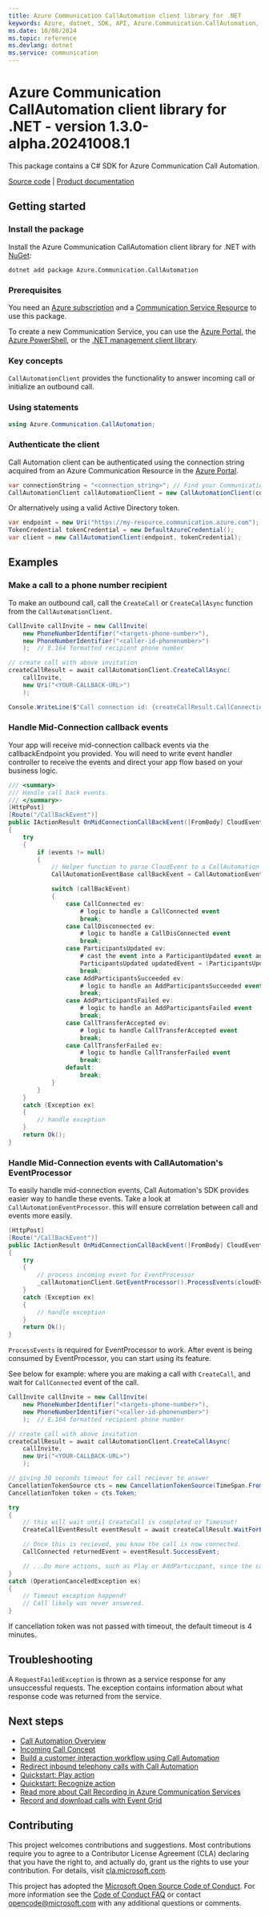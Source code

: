 ```yaml
---
title: Azure Communication CallAutomation client library for .NET
keywords: Azure, dotnet, SDK, API, Azure.Communication.CallAutomation, communication
ms.date: 10/08/2024
ms.topic: reference
ms.devlang: dotnet
ms.service: communication
---
```

# Azure Communication CallAutomation client library for .NET - version 1.3.0-alpha.20241008.1 


This package contains a C# SDK for Azure Communication Call Automation.

[Source code][source] | [Product documentation][product_docs]
## Getting started

### Install the package
Install the Azure Communication CallAutomation client library for .NET with [NuGet][nuget]:

```dotnetcli
dotnet add package Azure.Communication.CallAutomation
```

### Prerequisites
You need an [Azure subscription][azure_sub] and a [Communication Service Resource][communication_resource_docs] to use this package.

To create a new Communication Service, you can use the [Azure Portal][communication_resource_create_portal], the [Azure PowerShell][communication_resource_create_power_shell], or the [.NET management client library][communication_resource_create_net].

### Key concepts
`CallAutomationClient` provides the functionality to answer incoming call or initialize an outbound call.

### Using statements
```C#
using Azure.Communication.CallAutomation;
```

### Authenticate the client
Call Automation client can be authenticated using the connection string acquired from an Azure Communication Resource in the [Azure Portal][azure_portal].

```C#
var connectionString = "<connection_string>"; // Find your Communication Services resource in the Azure portal
CallAutomationClient callAutomationClient = new CallAutomationClient(connectionString);
```

Or alternatively using a valid Active Directory token.
```C#
var endpoint = new Uri("https://my-resource.communication.azure.com");
TokenCredential tokenCredential = new DefaultAzureCredential();
var client = new CallAutomationClient(endpoint, tokenCredential);
```

## Examples
### Make a call to a phone number recipient
To make an outbound call, call the `CreateCall` or `CreateCallAsync` function from the `CallAutomationClient`.
```C#
CallInvite callInvite = new CallInvite(
    new PhoneNumberIdentifier("<targets-phone-number>"),
    new PhoneNumberIdentifier("<caller-id-phonenumber>")
    );  // E.164 formatted recipient phone number

// create call with above invitation
createCallResult = await callAutomationClient.CreateCallAsync(
    callInvite,
    new Uri("<YOUR-CALLBACK-URL>")
    );

Console.WriteLine($"Call connection id: {createCallResult.CallConnectionProperties.CallConnectionId}");
```

### Handle Mid-Connection callback events
Your app will receive mid-connection callback events via the callbackEndpoint you provided. You will need to write event handler controller to receive the events and direct your app flow based on your business logic.
```C#
/// <summary>
/// Handle call back events.
/// </summary>>
[HttpPost]
[Route("/CallBackEvent")]
public IActionResult OnMidConnectionCallBackEvent([FromBody] CloudEvent[] events)
{
    try
    {
        if (events != null)
        {
            // Helper function to parse CloudEvent to a CallAutomation event.
            CallAutomationEventBase callBackEvent = CallAutomationEventParser.Parse(events.FirstOrDefault());

            switch (callBackEvent)
            {
                case CallConnected ev:
                    # logic to handle a CallConnected event
                    break;
                case CallDisconnected ev:
                    # logic to handle a CallDisConnected event
                    break;
                case ParticipantsUpdated ev:
                    # cast the event into a ParticipantUpdated event and do something with it. Eg. iterate through the participants
                    ParticipantsUpdated updatedEvent = (ParticipantsUpdated)ev;
                    break;
                case AddParticipantsSucceeded ev:
                    # logic to handle an AddParticipantsSucceeded event
                    break;
                case AddParticipantsFailed ev:
                    # logic to handle an AddParticipantsFailed event
                    break;
                case CallTransferAccepted ev:
                    # logic to handle CallTransferAccepted event
                    break;
                case CallTransferFailed ev:
                    # logic to handle CallTransferFailed event
                    break;
                default:
                    break;
            }
        }
    }
    catch (Exception ex)
    {
        // handle exception
    }
    return Ok();
}
```

### Handle Mid-Connection events with CallAutomation's EventProcessor
To easily handle mid-connection events, Call Automation's SDK provides easier way to handle these events.
Take a look at `CallAutomationEventProcessor`. this will ensure correlation between call and events more easily.
```C#
[HttpPost]
[Route("/CallBackEvent")]
public IActionResult OnMidConnectionCallBackEvent([FromBody] CloudEvent[] events)
{
    try
    {
        // process incoming event for EventProcessor
        _callAutomationClient.GetEventProcessor().ProcessEvents(cloudEvents);
    }
    catch (Exception ex)
    {
        // handle exception
    }
    return Ok();
}
```
`ProcessEvents` is required for EventProcessor to work.
After event is being consumed by EventProcessor, you can start using its feature.

See below for example: where you are making a call with `CreateCall`, and wait for `CallConnected` event of the call.
```C#
CallInvite callInvite = new CallInvite(
    new PhoneNumberIdentifier("<targets-phone-number>"),
    new PhoneNumberIdentifier("<caller-id-phonenumber>")
    );  // E.164 formatted recipient phone number

// create call with above invitation
createCallResult = await callAutomationClient.CreateCallAsync(
    callInvite,
    new Uri("<YOUR-CALLBACK-URL>")
    );

// giving 30 seconds timeout for call reciever to answer
CancellationTokenSource cts = new CancellationTokenSource(TimeSpan.FromSeconds(30));
CancellationToken token = cts.Token;

try
{
    // this will wait until CreateCall is completed or Timesout!
    CreateCallEventResult eventResult = await createCallResult.WaitForEventAsync(token);

    // Once this is recieved, you know the call is now connected.
    CallConnected returnedEvent = eventResult.SuccessEvent;

    // ...Do more actions, such as Play or AddParticipant, since the call is established...
}
catch (OperationCanceledException ex)
{
    // Timeout exception happend!
    // Call likely was never answered.
}
```
If cancellation token was not passed with timeout, the default timeout is 4 minutes.

## Troubleshooting
A `RequestFailedException` is thrown as a service response for any unsuccessful requests. The exception contains information about what response code was returned from the service.

## Next steps
- [Call Automation Overview][overview]
- [Incoming Call Concept][incomingcall]
- [Build a customer interaction workflow using Call Automation][build1]
- [Redirect inbound telephony calls with Call Automation][build2]
- [Quickstart: Play action][build3]
- [Quickstart: Recognize action][build4]
- [Read more about Call Recording in Azure Communication Services][recording1]
- [Record and download calls with Event Grid][recording2]

## Contributing
This project welcomes contributions and suggestions. Most contributions require you to agree to a Contributor License Agreement (CLA) declaring that you have the right to, and actually do, grant us the rights to use your contribution. For details, visit [cla.microsoft.com][cla].

This project has adopted the [Microsoft Open Source Code of Conduct][coc]. For more information see the [Code of Conduct FAQ][coc_faq] or contact [opencode@microsoft.com][coc_contact] with any additional questions or comments.

<!-- LINKS -->
[azure_sub]: https://azure.microsoft.com/free/dotnet/
[azure_portal]: https://portal.azure.com
[cla]: https://cla.microsoft.com
[coc]: https://opensource.microsoft.com/codeofconduct/
[coc_faq]: https://opensource.microsoft.com/codeofconduct/faq/
[coc_contact]: mailto:opencode@microsoft.com
[communication_resource_docs]: /azure/communication-services/quickstarts/create-communication-resource?tabs=windows&pivots=platform-azp
[communication_resource_create_portal]:  /azure/communication-services/quickstarts/create-communication-resource?tabs=windows&pivots=platform-azp
[communication_resource_create_power_shell]: /powershell/module/az.communication/new-azcommunicationservice
[communication_resource_create_net]: /azure/communication-services/quickstarts/create-communication-resource?tabs=windows&pivots=platform-net
[product_docs]: /azure/communication-services/overview
[nuget]: https://www.nuget.org/
[source]: https://github.com/Azure/azure-sdk-for-net/tree/main/sdk/communication/Azure.Communication.CallAutomation/src
[overview]: https://learn.microsoft.com/azure/communication-services/concepts/voice-video-calling/call-automation
[incomingcall]: https://learn.microsoft.com/azure/communication-services/concepts/voice-video-calling/incoming-call-notification
[build1]: https://learn.microsoft.com/azure/communication-services/quickstarts/voice-video-calling/callflows-for-customer-interactions?pivots=programming-language-csha
[build2]: https://learn.microsoft.com/azure/communication-services/how-tos/call-automation-sdk/redirect-inbound-telephony-calls?pivots=programming-language-csharp
[build3]: https://learn.microsoft.com/azure/communication-services/quickstarts/voice-video-calling/play-action?pivots=programming-language-csharp
[build4]: https://learn.microsoft.com/azure/communication-services/quickstarts/voice-video-calling/recognize-action?pivots=programming-language-csharp
[recording1]: https://learn.microsoft.com/azure/communication-services/concepts/voice-video-calling/call-recording
[recording2]: https://learn.microsoft.com/azure/communication-services/quickstarts/voice-video-calling/get-started-call-recording?pivots=programming-language-csharp

